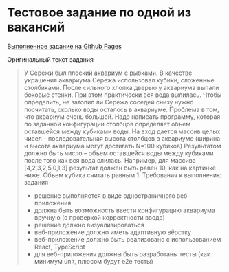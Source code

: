 # Тестовое задание по одной из вакансий

[Выполненное задание на Github Pages](https://lehazyo.github.io/test-g/)

Оригинальный текст задания

> У Сережи был плоский аквариум с рыбками. В качестве украшения аквариума Сережа использовал кубики, сложенные столбиками. После сильного хлопка дверью у аквариума выпали боковые стенки. При этом практически вся вода вылилась. Чтобы определить, не затопил ли Сережа соседей снизу нужно посчитать, сколько воды осталось в аквариуме. Проблема в том, что аквариум очень большой.
> Надо написать программу, которая по заданной конфигурации столбцов определяет объем оставшейся
между кубиками воды.
> На вход дается массив целых чисел – последовательная высота столбцов в аквариуме (ширина и высота аквариума могут достигать N=100 кубиков)
> Результатом должно быть число – объем оставшейся воды между кубиками после того как вся вода слилась.
> Например, для массива [4,2,3,2,5,0,1,3] результат должен быть равен 10, как на картинке ниже.
> Объем кубика считать равным 1.
> Требования к выполнению задания
> - решение выполняется в виде одностраничного веб-приложения
> - должна быть возможность ввести конфигурацию аквариума вручную (с проверкой корректности ввода)
> - решение должно визуализироваться
> - веб-приложение должно иметь адаптивную вёрстку
> - веб-приложение должно быть реализовано с использованием React, TypeScript
> - для веб-приложения должны быть разработаны тесты (как минимум unit, плюсом будут e2e тесты)